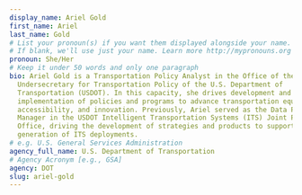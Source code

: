 ```yaml
---
display_name: Ariel Gold
first_name: Ariel
last_name: Gold
# List your pronoun(s) if you want them displayed alongside your name.
# If blank, we'll use just your name. Learn more http://mypronouns.org
pronoun: She/Her
# Keep it under 50 words and only one paragraph
bio: Ariel Gold is a Transportation Policy Analyst in the Office of the
  Undersecretary for Transportation Policy of the U.S. Department of
  Transportation (USDOT). In this capacity, she drives development and
  implementation of policies and programs to advance transportation equity,
  accessibility, and innovation. Previously, Ariel served as the Data Program
  Manager in the USDOT Intelligent Transportation Systems (ITS) Joint Program
  Office, driving the development of strategies and products to support the next
  generation of ITS deployments.
# e.g. U.S. General Services Administration
agency_full_name: U.S. Department of Transportation
# Agency Acronym [e.g., GSA]
agency: DOT
slug: ariel-gold
---
```


